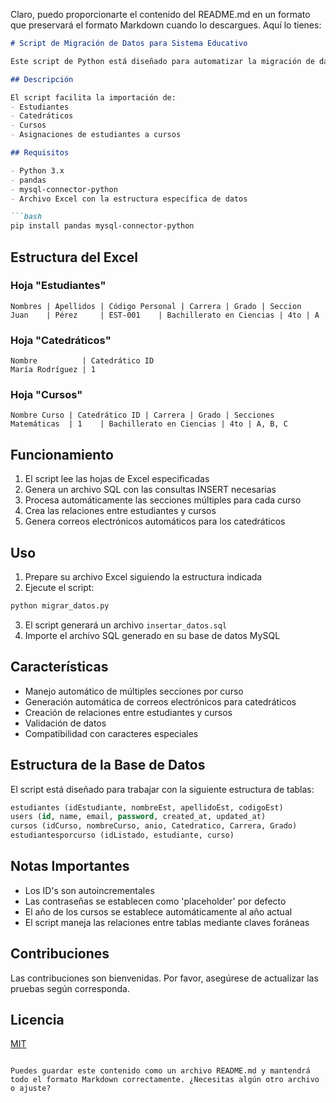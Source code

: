 Claro, puedo proporcionarte el contenido del README.md en un formato que preservará el formato Markdown cuando lo descargues. Aquí lo tienes:

```markdown
# Script de Migración de Datos para Sistema Educativo

Este script de Python está diseñado para automatizar la migración de datos desde hojas de Excel a una base de datos MySQL para un sistema de gestión educativa.

## Descripción

El script facilita la importación de:
- Estudiantes
- Catedráticos
- Cursos
- Asignaciones de estudiantes a cursos

## Requisitos

- Python 3.x
- pandas
- mysql-connector-python
- Archivo Excel con la estructura específica de datos

```bash
pip install pandas mysql-connector-python
```

## Estructura del Excel

### Hoja "Estudiantes"
```
Nombres | Apellidos | Código Personal | Carrera | Grado | Seccion
Juan    | Pérez     | EST-001    | Bachillerato en Ciencias | 4to | A
```

### Hoja "Catedráticos"
```
Nombre          | Catedrático ID
María Rodríguez | 1
```

### Hoja "Cursos"
```
Nombre Curso | Catedrático ID | Carrera | Grado | Secciones
Matemáticas  | 1    | Bachillerato en Ciencias | 4to | A, B, C
```

## Funcionamiento

1. El script lee las hojas de Excel especificadas
2. Genera un archivo SQL con las consultas INSERT necesarias
3. Procesa automáticamente las secciones múltiples para cada curso
4. Crea las relaciones entre estudiantes y cursos
5. Genera correos electrónicos automáticos para los catedráticos

## Uso

1. Prepare su archivo Excel siguiendo la estructura indicada
2. Ejecute el script:
```python
python migrar_datos.py
```
3. El script generará un archivo `insertar_datos.sql`
4. Importe el archivo SQL generado en su base de datos MySQL

## Características

- Manejo automático de múltiples secciones por curso
- Generación automática de correos electrónicos para catedráticos
- Creación de relaciones entre estudiantes y cursos
- Validación de datos
- Compatibilidad con caracteres especiales

## Estructura de la Base de Datos

El script está diseñado para trabajar con la siguiente estructura de tablas:

```sql
estudiantes (idEstudiante, nombreEst, apellidoEst, codigoEst)
users (id, name, email, password, created_at, updated_at)
cursos (idCurso, nombreCurso, anio, Catedratico, Carrera, Grado)
estudiantesporcurso (idListado, estudiante, curso)
```

## Notas Importantes

- Los ID's son autoincrementales
- Las contraseñas se establecen como 'placeholder' por defecto
- El año de los cursos se establece automáticamente al año actual
- El script maneja las relaciones entre tablas mediante claves foráneas

## Contribuciones

Las contribuciones son bienvenidas. Por favor, asegúrese de actualizar las pruebas según corresponda.

## Licencia

[MIT](https://choosealicense.com/licenses/mit/)
```

Puedes guardar este contenido como un archivo README.md y mantendrá todo el formato Markdown correctamente. ¿Necesitas algún otro archivo o ajuste?